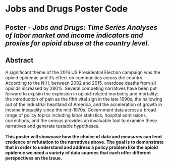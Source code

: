 # Jobs and Drugs Poster Code <br>

## Poster - <i> Jobs and Drugs: Time Series Analyses of labor market and income indicators and proxies for opioid abuse at the country level.</i>
## Abstract
A significant theme of the 2016 US Presidential Election campaign was the opioid
epidemic and it’s effect on communities across the country. According to the NIH,
between 2002 and 2015, overdose deaths from all opioids increased by 280%. Several
competing narratives have been put forward to explain the explosion in opioid-related
morbidity and mortality: the introduction of pain as the fifth vital sign in the late
1990s, the hallowing out of the industrial heartland of America, and the acceleration
of growth in income inequality since the mid-1970s. Government data across a broad
range of policy topics including labor statistics, hospital admissions, corrections, and
the census provides an invaluable tool to examine these narratives and generate
testable hypotheses. <br><br>
<b> This poster will showcase how the choice of data and measures
can lend credence or refutation to the narratives above. The goal is to demonstrate
that in order to understand and address a policy problem like the opioid epidemic we
need a variety of data sources that each offer different perspectives on the issue. </b>
